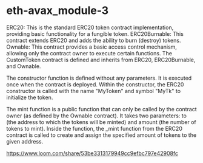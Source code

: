 # eth-avax_module-3
ERC20: This is the standard ERC20 token contract implementation, providing basic functionality for a fungible token. ERC20Burnable: This contract extends ERC20 and adds the ability to burn (destroy) tokens. Ownable: This contract provides a basic access control mechanism, allowing only the contract owner to execute certain functions. The CustomToken contract is defined and inherits from ERC20, ERC20Burnable, and Ownable.

The constructor function is defined without any parameters. It is executed once when the contract is deployed. Within the constructor, the ERC20 constructor is called with the name "MyToken" and symbol "MyTk" to initialize the token.

The mint function is a public function that can only be called by the contract owner (as defined by the Ownable contract). It takes two parameters: to (the address to which the tokens will be minted) and amount (the number of tokens to mint). Inside the function, the _mint function from the ERC20 contract is called to create and assign the specified amount of tokens to the given address.

https://www.loom.com/share/53be3313179949cc9efbc797e42908fc
